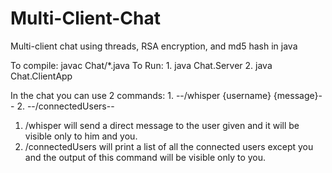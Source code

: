 # Multi-Client-Chat
Multi-client chat using threads, RSA encryption, and md5 hash in java 

To compile: javac Chat/*.java 
To Run: 1. java Chat.Server 2. java Chat.ClientApp

In the chat you can use 2 commands: 1. --/whisper {username} {message}-- 2. --/connectedUsers--

1. /whisper will send a direct message to the user given and it will be visible only to him and you.
2. /connectedUsers will print a list of all the connected users except you and the output of this command will be visible only to you.
